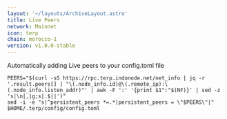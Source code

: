 ```yaml
---
layout: '~/layouts/ArchiveLayout.astro'
title: Live Peers
network: Mainnet
icon: terp
chain: morocco-1
version: v1.0.0-stable
---
```

Automatically adding Live peers to your config.toml file
```
PEERS="$(curl -sS https://rpc.terp.indonode.net/net_info | jq -r '.result.peers[] | "\(.node_info.id)@\(.remote_ip):\(.node_info.listen_addr)"' | awk -F ':' '{print $1":"$(NF)}' | sed -z 's|\n|,|g;s|.$||')"
sed -i -e "s|^persistent_peers *=.*|persistent_peers = \"$PEERS\"|" $HOME/.terp/config/config.toml
```